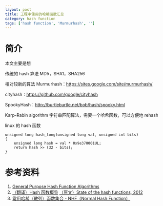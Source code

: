 ```yaml
---
layout: post
title: 工程中使用的哈希函数汇总
category: hash function
tags: ['hash function', 'Murmurhash', '']
---
```



# 简介

本文主要是想

传统的 hash 算法
MD5，SHA1，SHA256

相对较新的算法
Murmurhash：https://sites.google.com/site/murmurhash/

cityhash：https://github.com/google/cityhash

SpookyHash：http://burtleburtle.net/bob/hash/spooky.html

Karp-Rabin algorithm 字符串匹配算法，需要一个哈希函数，可以方便地 rehash

linux 的 hash 函数
```
unsigned long hash_long(unsigned long val, unsigned int bits)
{
    unsigned long hash = val * 0x9e370001UL;
    return hash >> (32 - bits);
}
```

# 参考资料

1. [General Purpose Hash Function Algorithms](http://www.partow.net/programming/hashfunctions/index.html)
2. [（翻译）Hash 函数概览](http://www.oschina.net/translate/state-of-hash-functions) [（原文）State of the hash functions, 2012](http://blog.reverberate.org/2012/01/state-of-hash-functions-2012.html)
3. [常用哈希（散列）函数集合 - NHF（Normal Hash Function）](http://my.oschina.net/sulliy/blog/78248)
